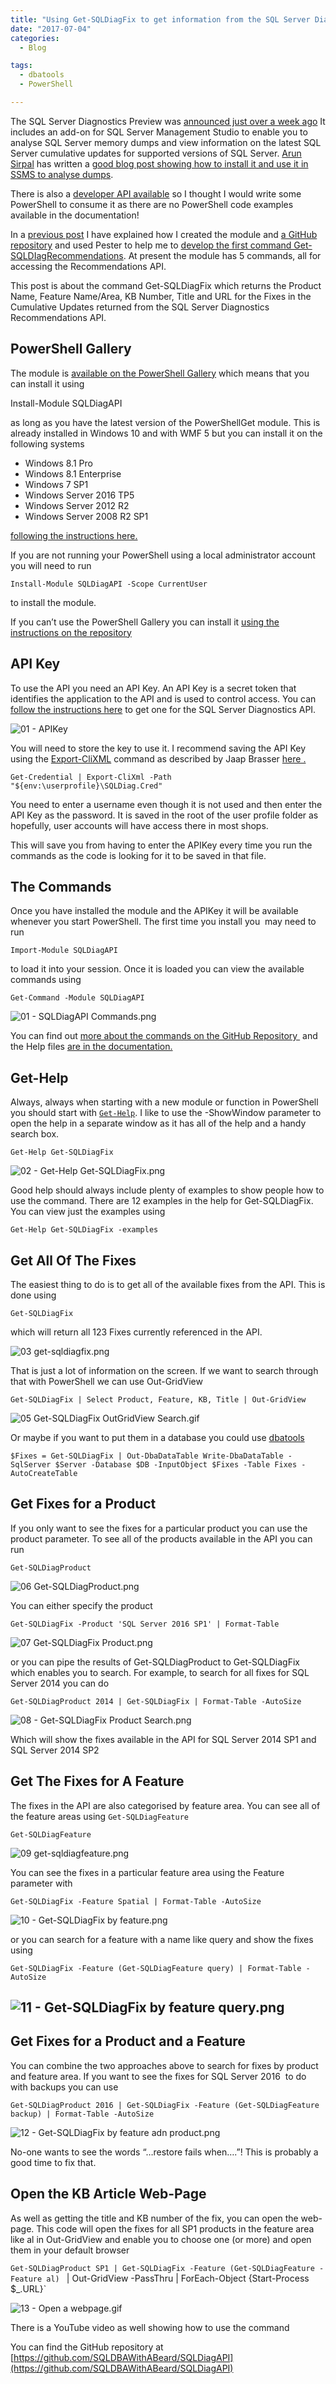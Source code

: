 ```yaml
---
title: "Using Get-SQLDiagFix to get information from the SQL Server Diagnostic API with PowerShell"
date: "2017-07-04"
categories:
  - Blog

tags:
  - dbatools
  - PowerShell

---
```

The SQL Server Diagnostics Preview was [announced just over a week ago](https://blogs.msdn.microsoft.com/sql_server_team/sql-server-diagnostics-preview/) It includes an add-on for SQL Server Management Studio to enable you to analyse SQL Server memory dumps and view information on the latest SQL Server cumulative updates for supported versions of SQL Server. [Arun Sirpal](https://twitter.com/blobeater1) has written a [good blog post showing how to install it and use it in SSMS to analyse dumps](https://blobeater.blog/2017/06/27/using-sql-server-diagnostics-preview/).

There is also a [developer API available](https://ecsapi.portal.azure-api.net/) so I thought I would write some PowerShell to consume it as there are no PowerShell code examples available in the documentation!

In a [previous post](https://blog.robsewell.com/creating-a-powershell-module-and-tdd-for-get-sqldiagrecommendations/) I have explained how I created the module and [a GitHub repository](https://github.com/SQLDBAWithABeard/SQLDiagAPI) and used Pester to help me to [develop the first command Get-SQLDIagRecommendations](https://blog.robsewell.com/powershell-module-for-the-sql-server-diagnostics-api-1st-command-get-sqldiagrecommendations/). At present the module has 5 commands, all for accessing the Recommendations API.

This post is about the command Get-SQLDiagFix which returns the Product Name, Feature Name/Area, KB Number, Title and URL for the Fixes in the Cumulative Updates returned from the SQL Server Diagnostics Recommendations API.

PowerShell Gallery
------------------

The module is [available on the PowerShell Gallery](https://www.powershellgallery.com/packages/SQLDiagAPI/) which means that you can install it using

Install-Module SQLDiagAPI

as long as you have the latest version of the PowerShellGet module. This is already installed in Windows 10 and with WMF 5 but you can install it on the following systems

*   Windows 8.1 Pro
*   Windows 8.1 Enterprise
*   Windows 7 SP1
*   Windows Server 2016 TP5
*   Windows Server 2012 R2
*   Windows Server 2008 R2 SP1

[following the instructions here.](https://msdn.microsoft.com/en-us/powershell/gallery/readme)

If you are not running your PowerShell using a local administrator account you will need to run

`Install-Module SQLDiagAPI -Scope CurrentUser`

to install the module.

If you can’t use the PowerShell Gallery you can install it [using the instructions on the repository](https://github.com/SQLDBAWithABeard/SQLDiagAPI/blob/master/install.md)

API Key
-------

To use the API you need an API Key. An API Key is a secret token that identifies the application to the API and is used to control access. You can [follow the instructions here](https://ecsapi.portal.azure-api.net/) to get one for the SQL Server Diagnostics API.

![01 - APIKey](https://blog.robsewell.com/assets/uploads/2017/06/01-apikey.png?resize=630%2C157&ssl=1)

You will need to store the key to use it. I recommend saving the API Key using the [Export-CliXML](https://msdn.microsoft.com/en-us/powershell/reference/5.1/microsoft.powershell.utility/export-clixml) command as described by Jaap Brasser [here .](http://www.jaapbrasser.com/tag/export-clixml/)

`Get-Credential | Export-CliXml -Path "${env:\userprofile}\SQLDiag.Cred"`

You need to enter a username even though it is not used and then enter the API Key as the password. It is saved in the root of the user profile folder as hopefully, user accounts will have access there in most shops.

This will save you from having to enter the APIKey every time you run the commands as the code is looking for it to be saved in that file.

The Commands
------------

Once you have installed the module and the APIKey it will be available whenever you start PowerShell. The first time you install you  may need to run

`Import-Module SQLDiagAPI`

to load it into your session. Once it is loaded you can view the available commands using

`Get-Command -Module SQLDiagAPI`

![01 - SQLDiagAPI Commands.png](https://blog.robsewell.com/assets/uploads/2017/07/01-sqldiagapi-commands.png?resize=630%2C146&ssl=1)

You can find out [more about the commands on the GitHub Repository ](https://github.com/SQLDBAWithABeard/SQLDiagAPI) and the Help files [are in the documentation.](https://github.com/SQLDBAWithABeard/SQLDiagAPI/tree/master/docs)

Get-Help
--------

Always, always when starting with a new module or function in PowerShell you should start with [`Get-Help`](https://msdn.microsoft.com/en-us/powershell/reference/5.1/microsoft.powershell.core/get-help). I like to use the -ShowWindow parameter to open the help in a separate window as it has all of the help and a handy search box.

`Get-Help Get-SQLDiagFix`

![02 - Get-Help Get-SQLDiagFix.png](https://blog.robsewell.com/assets/uploads/2017/07/02-get-help-get-sqldiagfix.png?resize=630%2C504&ssl=1)

Good help should always include plenty of examples to show people how to use the command. There are 12 examples in the help for Get-SQLDiagFix. You can view just the examples using

`Get-Help Get-SQLDiagFix -examples`

Get All Of The Fixes
--------------------

The easiest thing to do is to get all of the available fixes from the API. This is done using

`Get-SQLDiagFix`

which will return all 123 Fixes currently referenced in the API.

![03 get-sqldiagfix.png](https://blog.robsewell.com/assets/uploads/2017/07/03-get-sqldiagfix.png?resize=630%2C293&ssl=1)

That is just a lot of information on the screen. If we want to search through that with PowerShell we can use Out-GridView

`Get-SQLDiagFix | Select Product, Feature, KB, Title | Out-GridView`

![05 Get-SQLDiagFix OutGridView Search.gif](https://blog.robsewell.com/assets/uploads/2017/07/05-get-sqldiagfix-outgridview-search.gif?resize=630%2C354&ssl=1)

Or maybe if you want to put them in a database you could use [dbatools](https://dbatools.io)

`$Fixes = Get-SQLDiagFix | Out-DbaDataTable
Write-DbaDataTable -SqlServer $Server -Database $DB -InputObject $Fixes -Table Fixes -AutoCreateTable`

Get Fixes for a Product
-----------------------

If you only want to see the fixes for a particular product you can use the product parameter. To see all of the products available in the API you can run

`Get-SQLDiagProduct`

![06 Get-SQLDiagProduct.png](https://blog.robsewell.com/assets/uploads/2017/07/06-get-sqldiagproduct.png?resize=630%2C210&ssl=1)

You can either specify the product

`Get-SQLDiagFix -Product 'SQL Server 2016 SP1' | Format-Table`

![07 Get-SQLDiagFix Product.png](https://blog.robsewell.com/assets/uploads/2017/07/07-get-sqldiagfix-product.png?resize=630%2C226&ssl=1)

or you can pipe the results of Get-SQLDiagProduct to Get-SQLDiagFix which enables you to search. For example, to search for all fixes for SQL Server 2014 you can do

`Get-SQLDiagProduct 2014 | Get-SQLDiagFix | Format-Table -AutoSize`

![08 - Get-SQLDiagFix Product Search.png](https://blog.robsewell.com/assets/uploads/2017/07/08-get-sqldiagfix-product-search.png?resize=630%2C240&ssl=1)

Which will show the fixes available in the API for SQL Server 2014 SP1 and SQL Server 2014 SP2

Get The Fixes for A Feature
---------------------------

The fixes in the API are also categorised by feature area. You can see all of the feature areas using `Get-SQLDiagFeature`

`Get-SQLDiagFeature`

![09 get-sqldiagfeature.png](https://blog.robsewell.com/assets/uploads/2017/07/09-get-sqldiagfeature.png?resize=630%2C689&ssl=1)

You can see the fixes in a particular feature area using the Feature parameter with

`Get-SQLDiagFix -Feature Spatial | Format-Table -AutoSize`

![10 - Get-SQLDiagFix by feature.png](https://blog.robsewell.com/assets/uploads/2017/07/10-get-sqldiagfix-by-feature.png?resize=630%2C74&ssl=1)

or you can search for a feature with a name like query and show the fixes using

`Get-SQLDiagFix -Feature (Get-SQLDiagFeature query) | Format-Table -AutoSize`

![11 - Get-SQLDiagFix by feature query.png](https://blog.robsewell.com/assets/uploads/2017/07/11-get-sqldiagfix-by-feature-query.png?resize=630%2C157&ssl=1)
------------------------------------------------------------------------------------------------------------------------------------------------------------

Get Fixes for a Product and a Feature
-------------------------------------

You can combine the two approaches above to search for fixes by product and feature area. If you want to see the fixes for SQL Server 2016  to do with backups you can use

`Get-SQLDiagProduct 2016 | Get-SQLDiagFix -Feature (Get-SQLDiagFeature backup) | Format-Table -AutoSize`

![12 - Get-SQLDiagFix by feature adn product.png](https://blog.robsewell.com/assets/uploads/2017/07/12-get-sqldiagfix-by-feature-adn-product.png?resize=630%2C70&ssl=1)

No-one wants to see the words “…restore fails when….”! This is probably a good time to fix that.

Open the KB Article Web-Page
----------------------------

As well as getting the title and KB number of the fix, you can open the web-page. This code will open the fixes for all SP1 products in the feature area like al in Out-GridView and enable you to choose one (or more) and open them in your default browser

`Get-SQLDiagProduct SP1 | Get-SQLDiagFix -Feature (Get-SQLDiagFeature -Feature al) `
| Out-GridView -PassThru | ForEach-Object {Start-Process $_.URL}`

![13 - Open a webpage.gif](https://blog.robsewell.com/assets/uploads/2017/07/13-open-a-webpage.gif?resize=630%2C354&ssl=1)

There is a YouTube video as well showing how to use the command

You can find the GitHub repository at  [https://github.com/SQLDBAWithABeard/SQLDiagAPI](https://github.com/SQLDBAWithABeard/SQLDiagAPI)